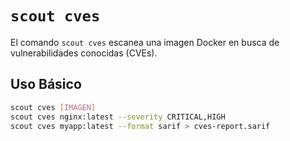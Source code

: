 # `scout cves`

El comando `scout cves` escanea una imagen Docker en busca de vulnerabilidades conocidas (CVEs).

## Uso Básico

```bash
scout cves [IMAGEN]
scout cves nginx:latest --severity CRITICAL,HIGH
scout cves myapp:latest --format sarif > cves-report.sarif
